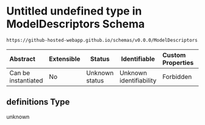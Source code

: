 # Untitled undefined type in ModelDescriptors Schema

```txt
https://github-hosted-webapp.github.io/schemas/v0.0.0/ModelDescriptors.schema.json#/definitions
```

| Abstract | Extensible | Status | Identifiable | Custom Properties | Additional Properties | Access Restrictions | Defined In |
| :-- | --- | --- | --- | :-- | --- | --- | --- |
| Can be instantiated | No | Unknown status | Unknown identifiability | Forbidden | Allowed | none | [ModelDescriptors.schema.json\*](../ModelDescriptors.schema.json "open original schema") |

## definitions Type

unknown
